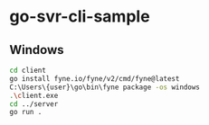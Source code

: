 # go-svr-cli-sample

## Windows
```sh
cd client
go install fyne.io/fyne/v2/cmd/fyne@latest
C:\Users\{user}\go\bin\fyne package -os windows
.\client.exe
cd ../server
go run .
```
